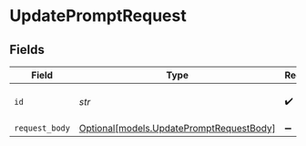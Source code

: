 # UpdatePromptRequest


## Fields

| Field                                                                            | Type                                                                             | Required                                                                         | Description                                                                      |
| -------------------------------------------------------------------------------- | -------------------------------------------------------------------------------- | -------------------------------------------------------------------------------- | -------------------------------------------------------------------------------- |
| `id`                                                                             | *str*                                                                            | :heavy_check_mark:                                                               | Unique identifier of the prompt                                                  |
| `request_body`                                                                   | [Optional[models.UpdatePromptRequestBody]](../models/updatepromptrequestbody.md) | :heavy_minus_sign:                                                               | N/A                                                                              |